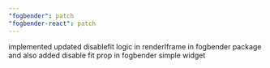 ```yaml
---
"fogbender": patch
"fogbender-react": patch
---
```


implemented updated disablefit logic in renderIframe in fogbender package and also added disable fit prop in fogbender simple widget
